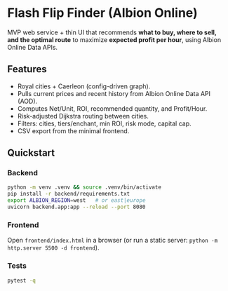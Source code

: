 # Flash Flip Finder (Albion Online)

MVP web service + thin UI that recommends **what to buy, where to sell, and the optimal route** to maximize **expected profit per hour**, using Albion Online Data APIs.

## Features
- Royal cities + Caerleon (config-driven graph).
- Pulls current prices and recent history from Albion Online Data API (AOD).
- Computes Net/Unit, ROI, recommended quantity, and Profit/Hour.
- Risk-adjusted Dijkstra routing between cities.
- Filters: cities, tiers/enchant, min ROI, risk mode, capital cap.
- CSV export from the minimal frontend.

## Quickstart

### Backend
```bash
python -m venv .venv && source .venv/bin/activate
pip install -r backend/requirements.txt
export ALBION_REGION=west   # or east|europe
uvicorn backend.app:app --reload --port 8080
```

### Frontend
Open `frontend/index.html` in a browser (or run a static server: `python -m http.server 5500 -d frontend`).

### Tests
```bash
pytest -q
```

